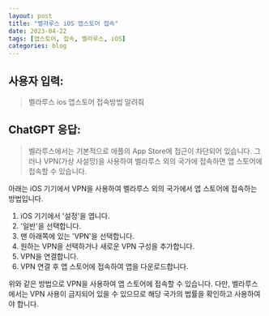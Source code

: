 ```yaml
---
layout: post
title: "벨라루스 iOS 앱스토어 접속"
date: 2023-04-22
tags: [앱스토어, 접속, 벨라루스, iOS]
categories: blog
---
```


## 사용자 입력:
> 벨라루스 ios 앱스토어 접속방법 알려줘

## ChatGPT 응답:
> 벨라루스에서는 기본적으로 애플의 App Store에 접근이 차단되어 있습니다. 그러나 VPN(가상 사설망)을 사용하여 벨라루스 외의 국가에 접속하면 앱 스토어에 접속할 수 있습니다. 

아래는 iOS 기기에서 VPN을 사용하여 벨라루스 외의 국가에서 앱 스토어에 접속하는 방법입니다.

1. iOS 기기에서 '설정'을 엽니다.
2. '일반'을 선택합니다.
3. 맨 아래쪽에 있는 'VPN'을 선택합니다.
4. 원하는 VPN을 선택하거나 새로운 VPN 구성을 추가합니다.
5. VPN을 연결합니다.
6. VPN 연결 후 앱 스토어에 접속하여 앱을 다운로드합니다.

위와 같은 방법으로 VPN을 사용하여 앱 스토어에 접속할 수 있습니다. 다만, 벨라루스에서는 VPN 사용이 금지되어 있을 수 있으므로 해당 국가의 법률을 확인하고 사용하여야 합니다.

